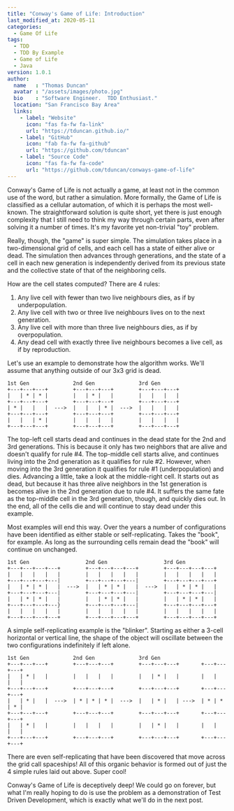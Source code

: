 ```yaml
---
title: "Conway's Game of Life: Introduction"
last_modified_at: 2020-05-11
categories:
  - Game Of Life
tags:
  - TDD
  - TDD By Example
  - Game of Life
  - Java
version: 1.0.1
author:
  name   : "Thomas Duncan"
  avatar : "/assets/images/photo.jpg"
  bio    : "Software Engineer.  TDD Enthusiast."
  location: "San Francisco Bay Area"
  links:
    - label: "Website"
      icon: "fas fa-fw fa-link"
      url: "https://tduncan.github.io/"
    - label: "GitHub"
      icon: "fab fa-fw fa-github"
      url: "https://github.com/tduncan"
    - label: "Source Code"
      icon: "fas fa-fw fa-code"
      url: "https://github.com/tduncan/conways-game-of-life"
---
```

Conway's Game of Life is not actually a game, at least not in the common use of the word, but rather a simulation.
More formally, the Game of Life is classified as a cellular automation, of which it is perhaps the most well-known.
The straightforward solution is quite short, yet there is just enough complexity that I still need to think my way
through certain parts, even after solving it a number of times.  It's my favorite yet non-trivial "toy" problem.

Really, though, the "game" is super simple. The simulation takes place in a two-dimensional grid of cells, and each
cell has a state of either alive or dead. The simulation then advances through generations, and the state of a cell in 
each new generation is independently derived from its previous state and the collective state of that of the neighboring 
cells.

How are the cell states computed? There are 4 rules:
1. Any live cell with fewer than two live neighbours dies, as if by underpopulation.
2. Any live cell with two or three live neighbours lives on to the next generation.
3. Any live cell with more than three live neighbours dies, as if by overpopulation.
4. Any dead cell with exactly three live neighbours becomes a live cell, as if by reproduction.

Let's use an example to demonstrate how the algorithm works. We'll assume that anything outside of our 3x3 grid is dead.

```
1st Gen              2nd Gen              3rd Gen
+---+---+---+        +---+---+---+        +---+---+---+
|   | * | * |        |   | * |   |        |   |   |   |
+---+---+---+        +---+---+---+        +---+---+---+
| * |   |   |  --->  |   |   | * |  --->  |   |   |   |
+---+---+---+        +---+---+---+        +---+---+---+
|   |   | * |        |   |   |   |        |   |   |   |
+---+---+---+        +---+---+---+        +---+---+---+
```
The top-left cell starts dead and continues in the dead state for the 2nd and 3rd generations. This is because it only
has two neighbors that are alive and doesn't qualify for rule #4. The top-middle cell starts alive, and continues
living into the 2nd generation as it qualifies for rule #2. However, when moving into the 3rd generation it qualifies
for rule #1 (underpopulation) and dies. Advancing a little, take a look at the middle-right cell. It starts out as dead,
but because it has three alive neighbors in the 1st generation is becomes alive in the 2nd generation due to rule #4.
It suffers the same fate as the top-middle cell in the 3rd generation, though, and quickly dies out. In the end, all of
the cells die and will continue to stay dead under this example.

Most examples will end this way. Over the years a number of configurations have been identified as either stable or
self-replicating. Takes the "book", for example. As long as the surrounding cells remain dead the "book" will
continue on unchanged.

```
1st Gen                  2nd Gen                  3rd Gen
+---+---+---+---+        +---+---+---+---+        +---+---+---+---+
|   |   |   |   |        |   |   |   |   |        |   |   |   |   |
+---+---+---+---|        +---+---+---+---|        +---+---+---+---+
|   | * | * |   |  --->  |   | * | * |   |  --->  |   | * | * |   |
+---+---+---+---|        +---+---+---+---|        +---+---+---+---|
|   | * | * |   |        |   | * | * |   |        |   | * | * |   |
+---+---+---+---}        +---+---+---+---|        +---+---+---+---+
|   |   |   |   |        |   |   |   |   |        |   |   |   |   |
+---+---+---+---+        +---+---+---+---+        +---+---+---+---+
```

A simple self-replicating example is the "blinker". Starting as either a 3-cell horizontal or vertical line, the
shape of the object will oscillate between the two configurations indefinitely if left alone.
```
1st Gen              2nd Gen              3rd Gen
+---+---+---+        +---+---+---+        +---+---+---+       +---+---+---+
|   | * |   |        |   |   |   |        |   | * |   |       |   |   |   |
+---+---+---+        +---+---+---+        +---+---+---+       +---+---+---+
|   | * |   |  --->  | * | * | * |  --->  |   | * |   | --->  | * | * | * |
+---+---+---+        +---+---+---+        +---+---+---+       +---+---+---+
|   | * |   |        |   |   |   |        |   | * |   |       |   |   |   |
+---+---+---+        +---+---+---+        +---+---+---+       +---+---+---+
```
There are even self-replicating that have been discovered that move across the grid call spaceships! All of this organic
behavior is formed out of just the 4 simple rules laid out above. Super cool!

Conway's Game of Life is deceptively deep! We could go on forever, but what I'm really hoping to do is use the problem
as a demonstration of Test Driven Development, which is exactly what we'll do in the next post.